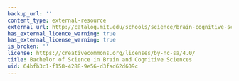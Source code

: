 ```yaml
---
backup_url: ''
content_type: external-resource
external_url: http://catalog.mit.edu/schools/science/brain-cognitive-sciences/
has_external_licence_warning: true
has_external_license_warning: true
is_broken: ''
license: https://creativecommons.org/licenses/by-nc-sa/4.0/
title: Bachelor of Science in Brain and Cognitive Sciences
uid: 64bfb3c1-f158-4288-9e56-d3fad62d609c
---
```

